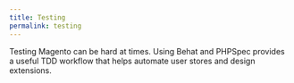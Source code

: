 ```yaml
---
title: Testing
permalink: testing
---
```


Testing Magento can be hard at times. Using Behat and PHPSpec provides a useful TDD workflow that helps automate
user stores and design extensions.
